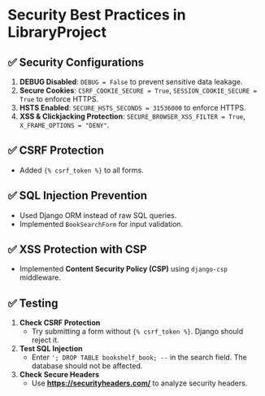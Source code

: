# Security Best Practices in LibraryProject

## ✅ Security Configurations

1. **DEBUG Disabled**: `DEBUG = False` to prevent sensitive data leakage.
2. **Secure Cookies**: `CSRF_COOKIE_SECURE = True`, `SESSION_COOKIE_SECURE = True` to enforce HTTPS.
3. **HSTS Enabled**: `SECURE_HSTS_SECONDS = 31536000` to enforce HTTPS.
4. **XSS & Clickjacking Protection**: `SECURE_BROWSER_XSS_FILTER = True`, `X_FRAME_OPTIONS = "DENY"`.

## ✅ CSRF Protection

- Added `{% csrf_token %}` to all forms.

## ✅ SQL Injection Prevention

- Used Django ORM instead of raw SQL queries.
- Implemented `BookSearchForm` for input validation.

## ✅ XSS Protection with CSP

- Implemented **Content Security Policy (CSP)** using `django-csp` middleware.

## ✅ Testing

1. **Check CSRF Protection**
   - Try submitting a form without `{% csrf_token %}`. Django should reject it.
2. **Test SQL Injection**
   - Enter `'; DROP TABLE bookshelf_book; --` in the search field. The database should not be affected.
3. **Check Secure Headers**
   - Use **https://securityheaders.com/** to analyze security headers.
